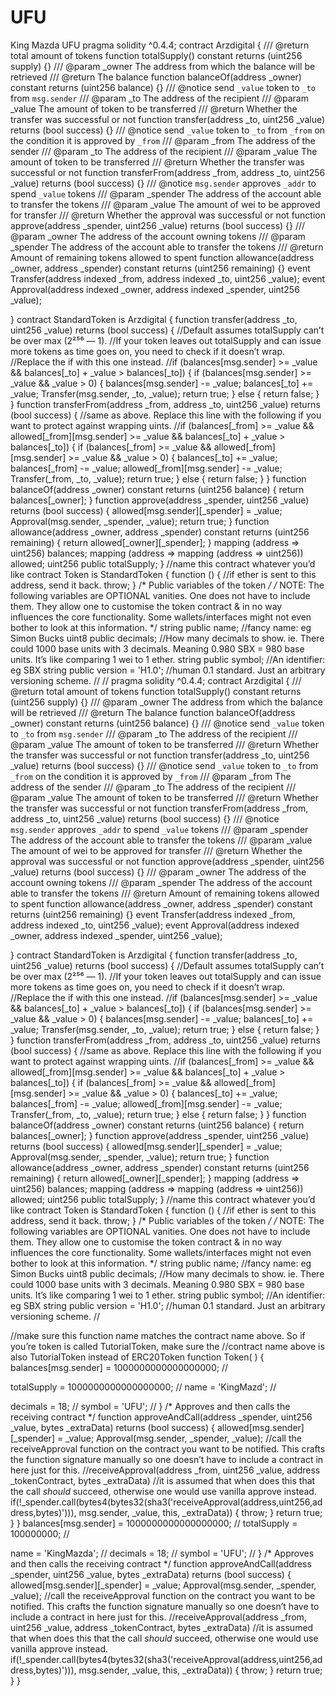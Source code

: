 # UFU
King Mazda 
UFU
pragma solidity ^0.4.4;
contract Arzdigital {
/// @return total amount of tokens
 function totalSupply() constant returns (uint256 supply) {}
/// @param _owner The address from which the balance will be retrieved
 /// @return The balance
 function balanceOf(address _owner) constant returns (uint256 balance) {}
/// @notice send `_value` token to `_to` from `msg.sender`
 /// @param _to The address of the recipient
 /// @param _value The amount of token to be transferred
 /// @return Whether the transfer was successful or not
 function transfer(address _to, uint256 _value) returns (bool success) {}
/// @notice send `_value` token to `_to` from `_from` on the condition it is approved by `_from`
 /// @param _from The address of the sender
 /// @param _to The address of the recipient
 /// @param _value The amount of token to be transferred
 /// @return Whether the transfer was successful or not
 function transferFrom(address _from, address _to, uint256 _value) returns (bool success) {}
/// @notice `msg.sender` approves `_addr` to spend `_value` tokens
 /// @param _spender The address of the account able to transfer the tokens
 /// @param _value The amount of wei to be approved for transfer
 /// @return Whether the approval was successful or not
 function approve(address _spender, uint256 _value) returns (bool success) {}
/// @param _owner The address of the account owning tokens
 /// @param _spender The address of the account able to transfer the tokens
 /// @return Amount of remaining tokens allowed to spent
 function allowance(address _owner, address _spender) constant returns (uint256 remaining) {}
event Transfer(address indexed _from, address indexed _to, uint256 _value);
 event Approval(address indexed _owner, address indexed _spender, uint256 _value);
 
}
contract StandardToken is Arzdigital {
function transfer(address _to, uint256 _value) returns (bool success) {
 //Default assumes totalSupply can’t be over max (2²⁵⁶ — 1).
 //If your token leaves out totalSupply and can issue more tokens as time goes on, you need to check if it doesn’t wrap.
 //Replace the if with this one instead.
 //if (balances[msg.sender] >= _value && balances[_to] + _value > balances[_to]) {
 if (balances[msg.sender] >= _value && _value > 0) {
 balances[msg.sender] -= _value;
 balances[_to] += _value;
 Transfer(msg.sender, _to, _value);
 return true;
 } else { return false; }
 }
function transferFrom(address _from, address _to, uint256 _value) returns (bool success) {
 //same as above. Replace this line with the following if you want to protect against wrapping uints.
 //if (balances[_from] >= _value && allowed[_from][msg.sender] >= _value && balances[_to] + _value > balances[_to]) {
 if (balances[_from] >= _value && allowed[_from][msg.sender] >= _value && _value > 0) {
 balances[_to] += _value;
 balances[_from] -= _value;
 allowed[_from][msg.sender] -= _value;
 Transfer(_from, _to, _value);
 return true;
 } else { return false; }
 }
function balanceOf(address _owner) constant returns (uint256 balance) {
 return balances[_owner];
 }
function approve(address _spender, uint256 _value) returns (bool success) {
 allowed[msg.sender][_spender] = _value;
 Approval(msg.sender, _spender, _value);
 return true;
 }
function allowance(address _owner, address _spender) constant returns (uint256 remaining) {
 return allowed[_owner][_spender];
 }
mapping (address => uint256) balances;
 mapping (address => mapping (address => uint256)) allowed;
 uint256 public totalSupply;
}
//name this contract whatever you’d like
contract Token is StandardToken {
function () {
 //if ether is sent to this address, send it back.
 throw;
 }
/* Public variables of the token */
/*
 NOTE:
 The following variables are OPTIONAL vanities. One does not have to include them.
 They allow one to customise the token contract & in no way influences the core functionality.
 Some wallets/interfaces might not even bother to look at this information.
 */
 string public name; //fancy name: eg Simon Bucks
 uint8 public decimals; //How many decimals to show. ie. There could 1000 base units with 3 decimals. Meaning 0.980 SBX = 980 base units. It’s like comparing 1 wei to 1 ether.
 string public symbol; //An identifier: eg SBX
 string public version = 'H1.0'; //human 0.1 standard. Just an arbitrary versioning scheme.
//
// pragma solidity ^0.4.4;
contract Arzdigital {
/// @return total amount of tokens
 function totalSupply() constant returns (uint256 supply) {}
/// @param _owner The address from which the balance will be retrieved
 /// @return The balance
 function balanceOf(address _owner) constant returns (uint256 balance) {}
/// @notice send `_value` token to `_to` from `msg.sender`
 /// @param _to The address of the recipient
 /// @param _value The amount of token to be transferred
 /// @return Whether the transfer was successful or not
 function transfer(address _to, uint256 _value) returns (bool success) {}
/// @notice send `_value` token to `_to` from `_from` on the condition it is approved by `_from`
 /// @param _from The address of the sender
 /// @param _to The address of the recipient
 /// @param _value The amount of token to be transferred
 /// @return Whether the transfer was successful or not
 function transferFrom(address _from, address _to, uint256 _value) returns (bool success) {}
/// @notice `msg.sender` approves `_addr` to spend `_value` tokens
 /// @param _spender The address of the account able to transfer the tokens
 /// @param _value The amount of wei to be approved for transfer
 /// @return Whether the approval was successful or not
 function approve(address _spender, uint256 _value) returns (bool success) {}
/// @param _owner The address of the account owning tokens
 /// @param _spender The address of the account able to transfer the tokens
 /// @return Amount of remaining tokens allowed to spent
 function allowance(address _owner, address _spender) constant returns (uint256 remaining) {}
event Transfer(address indexed _from, address indexed _to, uint256 _value);
 event Approval(address indexed _owner, address indexed _spender, uint256 _value);
 
}
contract StandardToken is Arzdigital {
function transfer(address _to, uint256 _value) returns (bool success) {
 //Default assumes totalSupply can’t be over max (2²⁵⁶ — 1).
 //If your token leaves out totalSupply and can issue more tokens as time goes on, you need to check if it doesn’t wrap.
 //Replace the if with this one instead.
 //if (balances[msg.sender] >= _value && balances[_to] + _value > balances[_to]) {
 if (balances[msg.sender] >= _value && _value > 0) {
 balances[msg.sender] -= _value;
 balances[_to] += _value;
 Transfer(msg.sender, _to, _value);
 return true;
 } else { return false; }
 }
function transferFrom(address _from, address _to, uint256 _value) returns (bool success) {
 //same as above. Replace this line with the following if you want to protect against wrapping uints.
 //if (balances[_from] >= _value && allowed[_from][msg.sender] >= _value && balances[_to] + _value > balances[_to]) {
 if (balances[_from] >= _value && allowed[_from][msg.sender] >= _value && _value > 0) {
 balances[_to] += _value;
 balances[_from] -= _value;
 allowed[_from][msg.sender] -= _value;
 Transfer(_from, _to, _value);
 return true;
 } else { return false; }
 }
function balanceOf(address _owner) constant returns (uint256 balance) {
 return balances[_owner];
 }
function approve(address _spender, uint256 _value) returns (bool success) {
 allowed[msg.sender][_spender] = _value;
 Approval(msg.sender, _spender, _value);
 return true;
 }
function allowance(address _owner, address _spender) constant returns (uint256 remaining) {
 return allowed[_owner][_spender];
 }
mapping (address => uint256) balances;
 mapping (address => mapping (address => uint256)) allowed;
 uint256 public totalSupply;
}
//name this contract whatever you’d like
contract Token is StandardToken {
function () {
 //if ether is sent to this address, send it back.
 throw;
 }
/* Public variables of the token */
/*
 NOTE:
 The following variables are OPTIONAL vanities. One does not have to include them.
 They allow one to customise the token contract & in no way influences the core functionality.
 Some wallets/interfaces might not even bother to look at this information.
 */
 string public name; //fancy name: eg Simon Bucks
 uint8 public decimals; //How many decimals to show. ie. There could 1000 base units with 3 decimals. Meaning 0.980 SBX = 980 base units. It’s like comparing 1 wei to 1 ether.
 string public symbol; //An identifier: eg SBX
 string public version = 'H1.0'; //human 0.1 standard. Just an arbitrary versioning scheme.
//

//make sure this function name matches the contract name above. So if you’re token is called TutorialToken, make sure the //contract name above is also TutorialToken instead of ERC20Token
function Token(
 ) {
 balances[msg.sender] = 1000000000000000000; // 
 
 totalSupply = 1000000000000000000; // 
 name = 'KingMazd'; // 

 decimals = 18; // 
 symbol = 'UFU'; // 
 }
/* Approves and then calls the receiving contract */
 function approveAndCall(address _spender, uint256 _value, bytes _extraData) returns (bool success) {
 allowed[msg.sender][_spender] = _value;
 Approval(msg.sender, _spender, _value);
//call the receiveApproval function on the contract you want to be notified. This crafts the function signature manually so one doesn’t have to include a contract in here just for this.
 //receiveApproval(address _from, uint256 _value, address _tokenContract, bytes _extraData)
 //it is assumed that when does this that the call *should* succeed, otherwise one would use vanilla approve instead.
 if(!_spender.call(bytes4(bytes32(sha3('receiveApproval(address,uint256,address,bytes)'))), msg.sender, _value, this, _extraData)) { throw; }
 return true;
 }
}
balances[msg.sender] = 1000000000000000000; // 
 totalSupply = 100000000; //  

 name = 'KingMazda'; // 
 decimals = 18; // 
 symbol = 'UFU'; // 
 }
/* Approves and then calls the receiving contract */
 function approveAndCall(address _spender, uint256 _value, bytes _extraData) returns (bool success) {
 allowed[msg.sender][_spender] = _value;
 Approval(msg.sender, _spender, _value);
//call the receiveApproval function on the contract you want to be notified. This crafts the function signature manually so one doesn’t have to include a contract in here just for this.
 //receiveApproval(address _from, uint256 _value, address _tokenContract, bytes _extraData)
 //it is assumed that when does this that the call *should* succeed, otherwise one would use vanilla approve instead.
 if(!_spender.call(bytes4(bytes32(sha3('receiveApproval(address,uint256,address,bytes)'))), msg.sender, _value, this, _extraData)) { throw; }
 return true;
 }
}

